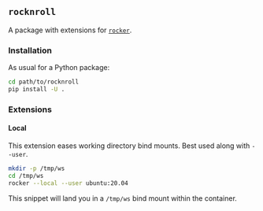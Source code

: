 ## `rocknroll`

A package with extensions for [`rocker`](https://github.com/osrf/rocker).

### Installation

As usual for a Python package:

```sh
cd path/to/rocknroll
pip install -U .
```

### Extensions

#### Local

This extension eases working directory bind mounts. Best used along with `--user`.

```sh
mkdir -p /tmp/ws
cd /tmp/ws
rocker --local --user ubuntu:20.04
```

This snippet will land you in a `/tmp/ws` bind mount within the container.
